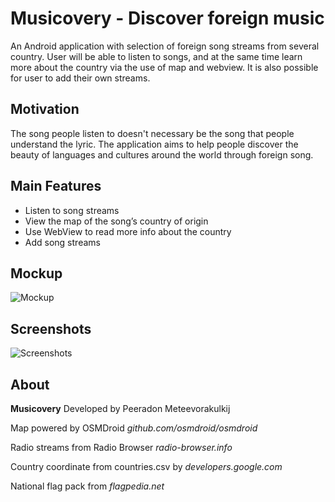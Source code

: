 # Musicovery - Discover foreign music

An Android application with selection of foreign song streams from several country. User will be able to listen to songs, and at the same time learn more about the country via the use of map and webview.
It is also possible for user to add their own streams.

## Motivation

The song people listen to doesn't necessary be the song that people understand the lyric. The application aims to help people discover the beauty of languages and cultures around the world through foreign song.

## Main Features

* Listen to song streams
* View the map of the song’s country of origin
* Use WebView to read more info about the country
* Add song streams

## Mockup

![Mockup](http://i.imgur.com/de6PtMG.png)

## Screenshots

![Screenshots](http://i.imgur.com/MhMRGA0.jpg)

## About

<b>Musicovery</b>
Developed by
Peeradon Meteevorakulkij

Map powered by OSMDroid
<i>github.com/osmdroid/osmdroid</i>

Radio streams from Radio Browser
<i>radio-browser.info</i>

Country coordinate from countries.csv by
<i>developers.google.com</i>

National flag pack from
<i>flagpedia.net</i>